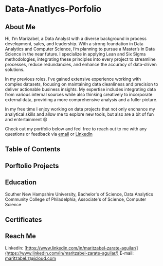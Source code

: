 # Data-Anatlycs-Porfolio

## About Me

Hi, I’m Marizabel, a Data Analyst with a diverse background in process development, sales, and leadership. With a strong foundation in Data Analytics and Computer Science, I’m planning to pursue a Master’s in Data Science in the near future. I specialize in applying Lean and Six Sigma methodologies, integrating these principles into every project to streamline processes, reduce redundancies, and enhance the accuracy of data-driven solutions.

In my previous roles, I’ve gained extensive experience working with complex datasets, focusing on maintaining data cleanliness and precision to deliver actionable business insights. My expertise includes integrating data from various internal sources while also thinking creatively to incorporate external data, providing a more comprehensive analysis and a fuller picture.

In my free time I enjoy working on data projects that not only enchance my analytical skills and allow me to explore new tools, but also are a bit of fun and entertainment 😄

Check out my portfolio below and feel free to reach out to me with any questions or feedback via [email](maritzabel.z@icloud.com) or [LinkedIn](https://www.linkedin.com/in/maritzabel-zarate-aguilar/)

## Table of Contents

## Porftolio Projects

## Education
Souther New Hampshire University, Bachelor's of Science, Data Analytics
Community College of Philadelphia, Associate's of Science, Computer Science

## Certificates

## Reach Me
LinkedIn: [https://www.linkedin.com/in/maritzabel-zarate-aguilar/](https://www.linkedin.com/in/maritzabel-zarate-aguilar/)
E-mail: [maritzabel.z@icloud.com](maritzabel.z@icloud.com)
